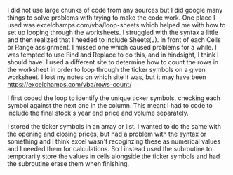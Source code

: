 I did not use large chunks of code from any sources but I did google many things to solve problems with trying to make the code work.
One place I used was    excelchamps.com/vba/loop-sheets   which helped me with how to set up looping through the worksheets.  I struggled with the syntax a little and then realized that I needed to include Sheets(J). in front of each Cells or Range assignment.  I missed one which caused problems for a while.  I was tempted to use Find and Replace to do this, and in hindsight, I think I should have.
I used a different site to determine how to count the rows in the worksheet in order to loop through the ticker symbols on a given worksheet.  I lost my notes on which site it was, but it may have been    https://excelchamps.com/vba/rows-count/

I first coded the loop to identify the unique ticker symbols, checking each symbol against the next one in the column.  This meant I had to code to include the final stock's year end price and volume separately.  

I stored the ticker symbols in an array or list.  I wanted to do the same with the opening and closing prices, but had a problem with the syntax or something and I think excel wasn't recoginzing these as numerical values and I needed them for calculations.  So I instead used the subroutine to temporarily store the values in cells alongside the ticker symbols and had the subroutine erase them when finishing.  
